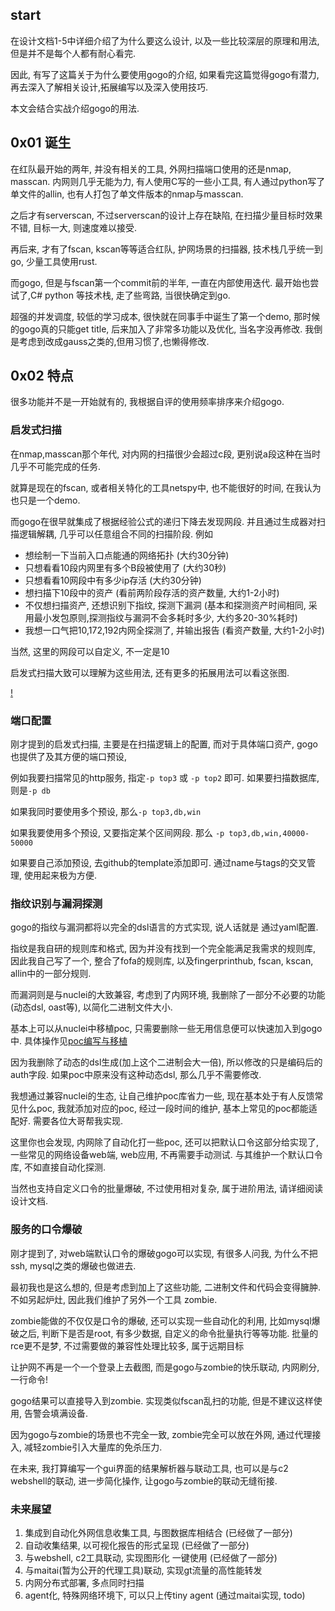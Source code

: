 ## start

在设计文档1-5中详细介绍了为什么要这么设计, 以及一些比较深层的原理和用法, 但是并不是每个人都有耐心看完. 

因此, 有写了这篇关于为什么要使用gogo的介绍, 如果看完这篇觉得gogo有潜力, 再去深入了解相关设计,拓展编写以及深入使用技巧.

本文会结合实战介绍gogo的用法.

## 0x01 诞生

在红队最开始的两年, 并没有相关的工具, 外网扫描端口使用的还是nmap, masscan. 内网则几乎无能为力, 有人使用C写的一些小工具, 有人通过python写了单文件的allin, 也有人打包了单文件版本的nmap与masscan.

之后才有serverscan, 不过serverscan的设计上存在缺陷, 在扫描少量目标时效果不错, 目标一大, 则速度难以接受.

再后来, 才有了fscan, kscan等等适合红队, 护网场景的扫描器, 技术栈几乎统一到go, 少量工具使用rust.

而gogo, 但是与fscan第一个commit前的半年, 一直在内部使用迭代. 最开始也尝试了,C# python 等技术栈, 走了些弯路, 当很快确定到go.

超强的并发调度, 较低的学习成本, 很快就在同事手中诞生了第一个demo, 那时候的gogo真的只能get title, 后来加入了非常多功能以及优化, 当名字没再修改. 我倒是考虑到改成gauss之类的,但用习惯了,也懒得修改.

## 0x02 特点

很多功能并不是一开始就有的, 我根据自评的使用频率排序来介绍gogo.

### 启发式扫描
在nmap,masscan那个年代, 对内网的扫描很少会超过c段, 更别说a段这种在当时几乎不可能完成的任务. 

就算是现在的fscan, 或者相关特化的工具netspy中, 也不能很好的时间, 在我认为也只是一个demo.

而gogo在很早就集成了根据经验公式的递归下降去发现网段. 并且通过生成器对扫描逻辑解耦, 几乎可以任意组合不同的扫描阶段. 例如

* 想绘制一下当前入口点能通的网络拓扑 (大约30分钟)
* 只想看看10段内网里有多个B段被使用了 (大约30秒)
* 只想看看10网段中有多少ip存活 (大约30分钟)
* 想扫描下10段中的资产 (看前两阶段存活的资产数量, 大约1-2小时)
* 不仅想扫描资产, 还想识别下指纹, 探测下漏洞 (基本和探测资产时间相同, 采用最小发包原则,探测指纹与漏洞不会多耗时多少, 大约多20-30%耗时)
* 我想一口气把10,172,192内网全探测了, 并输出报告 (看资产数量, 大约1-2小时)

当然, 这里的网段可以自定义, 不一定是10

启发式扫描大致可以理解为这些用法, 还有更多的拓展用法可以看这张图.

[!](img/pipeline.png)

### 端口配置

刚才提到的启发式扫描, 主要是在扫描逻辑上的配置, 而对于具体端口资产, gogo也提供了及其方便的端口预设, 

例如我要扫描常见的http服务, 指定`-p top3` 或 `-p top2` 即可. 如果要扫描数据库, 则是`-p db`

如果我同时要使用多个预设, 那么`-p top3,db,win`

如果我要使用多个预设, 又要指定某个区间网段. 那么 `-p top3,db,win,40000-50000`

如果要自己添加预设, 去github的template添加即可. 通过name与tags的交叉管理, 使用起来极为方便.


### 指纹识别与漏洞探测

gogo的指纹与漏洞都将以完全的dsl语言的方式实现, 说人话就是 通过yaml配置.

指纹是我自研的规则库和格式, 因为并没有找到一个完全能满足我需求的规则库, 因此我自己写了一个, 整合了fofa的规则库, 以及fingerprinthub, fscan, kscan, allin中的一部分规则.

而漏洞则是与nuclei的大致兼容, 考虑到了内网环境, 我删除了一部分不必要的功能(动态dsl, oast等), 以简化二进制文件大小. 

基本上可以从nuclei中移植poc, 只需要删除一些无用信息便可以快速加入到gogo中. 具体操作见[poc编写与移植](poc.md)

因为我删除了动态的dsl生成(加上这个二进制会大一倍), 所以修改的只是编码后的auth字段. 如果poc中原来没有这种动态dsl, 那么几乎不需要修改.

我想通过兼容nuclei的生态, 让自己维护poc库省力一些, 现在基本处于有人反馈常见什么poc, 我就添加对应的poc, 经过一段时间的维护, 基本上常见的poc都能适配好. 需要各位大哥帮我实现.

这里你也会发现, 内网除了自动化打一些poc, 还可以把默认口令这部分给实现了, 一些常见的网络设备web端, web应用, 不再需要手动测试. 与其维护一个默认口令库, 不如直接自动化探测.

当然也支持自定义口令的批量爆破, 不过使用相对复杂, 属于进阶用法, 请详细阅读设计文档.

### 服务的口令爆破
刚才提到了, 对web端默认口令的爆破gogo可以实现, 有很多人问我, 为什么不把ssh, mysql之类的爆破也做进去. 

最初我也是这么想的, 但是考虑到加上了这些功能, 二进制文件和代码会变得臃肿. 不如另起炉灶, 因此我们维护了另外一个工具 zombie.

zombie能做的不仅仅是口令的爆破, 还可以实现一些自动化的利用, 比如mysql爆破之后, 判断下是否是root, 有多少数据, 自定义的命令批量执行等等功能. 批量的rce更不是梦, 不过需要做的兼容性处理比较多, 属于远期目标

让护网不再是一个一个登录上去截图, 而是gogo与zombie的快乐联动, 内网刷分, 一行命令!

gogo结果可以直接导入到zombie. 实现类似fscan乱扫的功能, 但是不建议这样使用, 告警会填满设备.

因为gogo与zombie的场景也不完全一致, zombie完全可以放在外网, 通过代理接入, 减轻zombie引入大量库的免杀压力. 

在未来, 我打算编写一个gui界面的结果解析器与联动工具, 也可以是与c2 webshell的联动, 进一步简化操作, 让gogo与zombie的联动无缝衔接.


### 未来展望

1. 集成到自动化外网信息收集工具, 与图数据库相结合 (已经做了一部分)
2. 自动收集结果, 以可视化报告的形式呈现 (已经做了一部分)
3. 与webshell, c2工具联动, 实现图形化 一键使用 (已经做了一部分)
4. 与maitai(暂为公开的代理工具)联动, 实现gt流量的高性能转发
5. 内网分布式部署, 多点同时扫描
6. agent化, 特殊网络环境下, 可以只上传tiny agent (通过maitai实现, todo)


